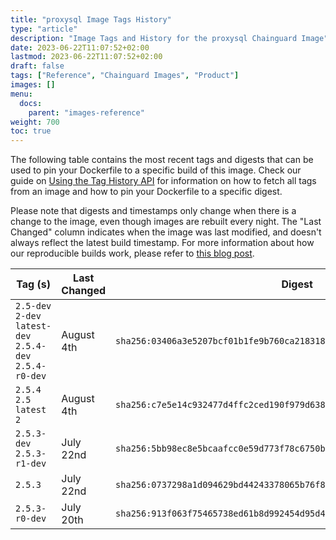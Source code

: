 ```yaml
---
title: "proxysql Image Tags History"
type: "article"
description: "Image Tags and History for the proxysql Chainguard Image"
date: 2023-06-22T11:07:52+02:00
lastmod: 2023-06-22T11:07:52+02:00
draft: false
tags: ["Reference", "Chainguard Images", "Product"]
images: []
menu:
  docs:
    parent: "images-reference"
weight: 700
toc: true
---
```


The following table contains the most recent tags and digests that can be used to pin your Dockerfile to a specific build of this image. Check our guide on [Using the Tag History API](/chainguard/chainguard-images/using-the-tag-history-api/) for information on how to fetch all tags from an image and how to pin your Dockerfile to a specific digest.

Please note that digests and timestamps only change when there is a change to the image, even though images are rebuilt every night. The "Last Changed" column indicates when the image was last modified, and doesn't always reflect the latest build timestamp. For more information about how our reproducible builds work, please refer to [this blog post](https://www.chainguard.dev/unchained/reproducing-chainguards-reproducible-image-builds).

| Tag (s)                                                    | Last Changed | Digest                                                                    |
|------------------------------------------------------------|--------------|---------------------------------------------------------------------------|
|  `2.5-dev` `2-dev` `latest-dev` `2.5.4-dev` `2.5.4-r0-dev` | August 4th   | `sha256:03406a3e5207bcf01b1fe9b760ca2183189b3d457734b9c2b263155848c0b1fe` |
|  `2.5.4` `2.5` `latest` `2`                                | August 4th   | `sha256:c7e5e14c932477d4ffc2ced190f979d638ca48982eff760e0c31558c7165c942` |
|  `2.5.3-dev` `2.5.3-r1-dev`                                | July 22nd    | `sha256:5bb98ec8e5bcaafcc0e59d773f78c6750ba8496ae66cee80f299e4423d329964` |
|  `2.5.3`                                                   | July 22nd    | `sha256:0737298a1d094629bd44243378065b76f85744db18445085674901dbcaf990c2` |
|  `2.5.3-r0-dev`                                            | July 20th    | `sha256:913f063f75465738ed61b8d992454d95d4bcc99b2ada4c5ed148ae41d06f80af` |
